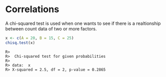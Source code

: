# Correlations




A chi-squared test is used when one wants to see if there is a realtionship between count data of two or more factors.


```r
x <- c(A = 20, B = 15, C = 25)
chisq.test(x)
```

```
R> 
R> 	Chi-squared test for given probabilities
R> 
R> data:  x
R> X-squared = 2.5, df = 2, p-value = 0.2865
```


